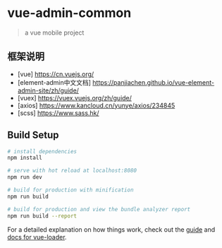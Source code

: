 # vue-admin-common

> a vue mobile project

## 框架说明
- [vue] https://cn.vuejs.org/
- [element-admin中文文档] https://panjiachen.github.io/vue-element-admin-site/zh/guide/
- [vuex] https://vuex.vuejs.org/zh/guide/
- [axios] https://www.kancloud.cn/yunye/axios/234845
- [scss] https://www.sass.hk/

## Build Setup
``` bash
# install dependencies
npm install

# serve with hot reload at localhost:8080
npm run dev

# build for production with minification
npm run build

# build for production and view the bundle analyzer report
npm run build --report
```

For a detailed explanation on how things work, check out the [guide](http://vuejs-templates.github.io/webpack/) and [docs for vue-loader](http://vuejs.github.io/vue-loader).
